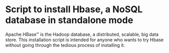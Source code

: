 # Script to install Hbase, a NoSQL database in standalone mode
Apache HBase™ is the Hadoop database, a distributed, scalable, big data store. This installation script is intended for anyone who wants to try Hbase without going through the tedious process of installing it. 
